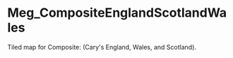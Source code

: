 # Meg_CompositeEnglandScotlandWales
Tiled map for Composite: (Cary's England, Wales, and Scotland).
